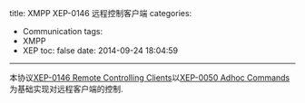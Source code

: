 title: XMPP XEP-0146 远程控制客户端
categories:
  - Communication
tags:
  - XMPP
  - XEP
toc: false
date: 2014-09-24 18:04:59
---

本协议[XEP-0146 Remote Controlling Clients][1]以[XEP-0050 Adhoc Commands][2]为基础实现对远程客户端的控制.



  [1]: http://xmpp.org/extensions/xep-0146.html
  [2]: http://xmpp.org/extensions/xep-0050.html
